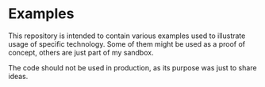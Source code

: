 Examples
========

This repository is intended to contain various examples used to illustrate usage of specific technology. Some of them might be used as a proof of concept, others are just part of my sandbox.

The code should not be used in production, as its purpose was just to share ideas.
